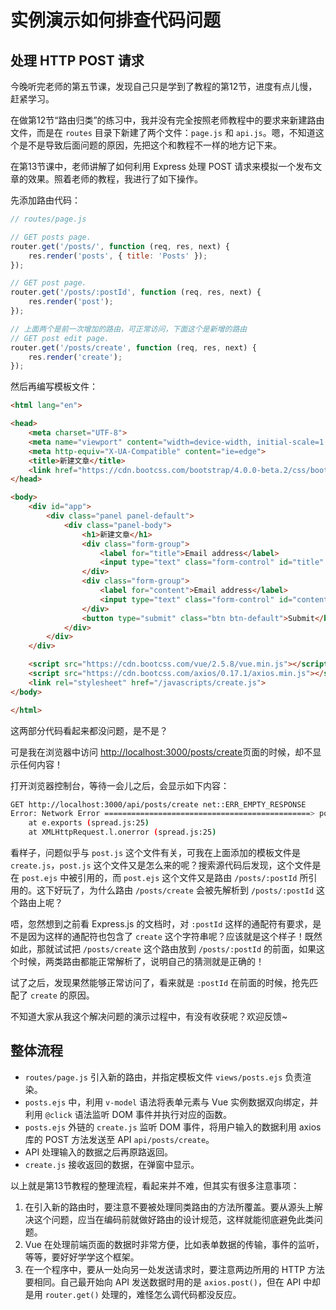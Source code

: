 # 实例演示如何排查代码问题

## 处理 HTTP POST 请求

今晚听完老师的第五节课，发现自己只是学到了教程的第12节，进度有点儿慢，赶紧学习。

在做第12节“路由归类”的练习中，我并没有完全按照老师教程中的要求来新建路由文件，而是在 `routes` 目录下新建了两个文件：`page.js` 和 `api.js`。嗯，不知道这个是不是导致后面问题的原因，先把这个和教程不一样的地方记下来。

在第13节课中，老师讲解了如何利用 Express 处理 POST 请求来模拟一个发布文章的效果。照着老师的教程，我进行了如下操作。

先添加路由代码：

```javascript
// routes/page.js

// GET posts page.
router.get('/posts/', function (req, res, next) {
    res.render('posts', { title: 'Posts' });
});

// GET post page.
router.get('/posts/:postId', function (req, res, next) {
    res.render('post');
});

// 上面两个是前一次增加的路由，可正常访问，下面这个是新增的路由
// GET post edit page.
router.get('/posts/create', function (req, res, next) {
    res.render('create');
});
```

然后再编写模板文件：

```html
<html lang="en">

<head>
    <meta charset="UTF-8">
    <meta name="viewport" content="width=device-width, initial-scale=1.0">
    <meta http-equiv="X-UA-Compatible" content="ie=edge">
    <title>新建文章</title>
    <link href="https://cdn.bootcss.com/bootstrap/4.0.0-beta.2/css/bootstrap.min.css" rel="stylesheet">
</head>

<body>
    <div id="app">
        <div class="panel panel-default">
            <div class="panel-body">
                <h1>新建文章</h1>
                <div class="form-group">
                    <label for="title">Email address</label>
                    <input type="text" class="form-control" id="title" placeholder="请输入文章标题">
                </div>
                <div class="form-group">
                    <label for="content">Email address</label>
                    <input type="text" class="form-control" id="content" placeholder="请输入文章内容">
                </div>
                <button type="submit" class="btn btn-default">Submit</button>
            </div>
        </div>
    </div>

    <script src="https://cdn.bootcss.com/vue/2.5.8/vue.min.js"></script>
    <script src="https://cdn.bootcss.com/axios/0.17.1/axios.min.js"></script>
    <link rel="stylesheet" href="/javascripts/create.js">
</body>

</html>
```

这两部分代码看起来都没问题，是不是？

可是我在浏览器中访问 [http://localhost:3000/posts/create](http://localhost:3000/posts/create)页面的时候，却不显示任何内容！

打开浏览器控制台，等待一会儿之后，会显示如下内容：

```bash
GET http://localhost:3000/api/posts/create net::ERR_EMPTY_RESPONSE
Error: Network Error ==============================================> post.js:23
    at e.exports (spread.js:25)
    at XMLHttpRequest.l.onerror (spread.js:25)
```

看样子，问题似乎与 `post.js` 这个文件有关，可我在上面添加的模板文件是 `create.js`，`post.js` 这个文件又是怎么来的呢？搜索源代码后发现，这个文件是在 `post.ejs` 中被引用的，而 `post.ejs` 这个文件又是路由 `/posts/:postId` 所引用的。这下好玩了，为什么路由 `/posts/create` 会被先解析到 `/posts/:postId` 这个路由上呢？

唔，忽然想到之前看 Express.js 的文档时，对 `:postId` 这样的通配符有要求，是不是因为这样的通配符也包含了 `create` 这个字符串呢？应该就是这个样子！既然如此，那就试试把 `/posts/create` 这个路由放到 `/posts/:postId` 的前面，如果这个时候，两类路由都能正常解析了，说明自己的猜测就是正确的！

试了之后，发现果然能够正常访问了，看来就是 `:postId` 在前面的时候，抢先匹配了 `create` 的原因。

不知道大家从我这个解决问题的演示过程中，有没有收获呢？欢迎反馈~

## 整体流程

- `routes/page.js` 引入新的路由，并指定模板文件 `views/posts.ejs` 负责渲染。
- `posts.ejs` 中，利用 `v-model` 语法将表单元素与 Vue 实例数据双向绑定，并利用 `@click` 语法监听 DOM 事件并执行对应的函数。
- `posts.ejs` 外链的 `create.js` 监听 DOM 事件，将用户输入的数据利用 axios 库的 POST 方法发送至 API `api/posts/create`。
- API 处理输入的数据之后再原路返回。
- `create.js` 接收返回的数据，在弹窗中显示。

以上就是第13节教程的整理流程，看起来并不难，但其实有很多注意事项：

1. 在引入新的路由时，要注意不要被处理同类路由的方法所覆盖。要从源头上解决这个问题，应当在编码前就做好路由的设计规范，这样就能彻底避免此类问题。
2. Vue 在处理前端页面的数据时非常方便，比如表单数据的传输，事件的监听，等等，要好好学学这个框架。
3. 在一个程序中，要从一处向另一处发送请求时，要注意两边所用的 HTTP 方法要相同。自己最开始向 API 发送数据时用的是 `axios.post()`，但在 API 中却是用 `router.get()` 处理的，难怪怎么调代码都没反应。
